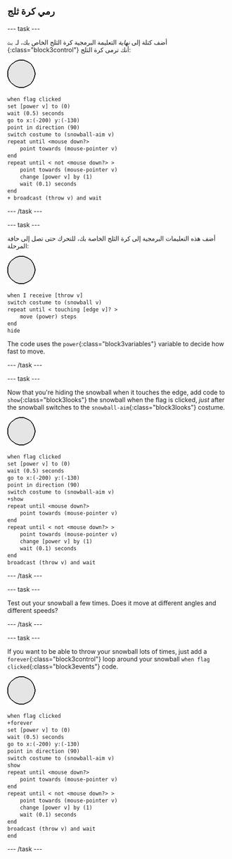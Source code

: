 ## رمي كرة ثلج

--- task ---

أضف كتلة إلى _نهاية_ التعليمة البرمجية كرة الثلج الخاص بك، لـ `بث `{:class="block3control"} أنك ترمى كرة الثلج:

![snowball sprite](images/snowball-sprite.png)

```blocks3
when flag clicked
set [power v] to (0)
wait (0.5) seconds
go to x:(-200) y:(-130)
point in direction (90)
switch costume to (snowball-aim v)
repeat until <mouse down?>
    point towards (mouse-pointer v)
end
repeat until < not <mouse down?> >
    point towards (mouse-pointer v)
    change [power v] by (1)
    wait (0.1) seconds
end
+ broadcast (throw v) and wait
```

--- /task ---

--- task ---

أضف هذه التعليمات البرمجية إلى كرة الثلج الخاصة بك، للتحرك حتى تصل إلى حافة المرحلة:

![snowball sprite](images/snowball-sprite.png)

```blocks3
when I receive [throw v]
switch costume to (snowball v)
repeat until < touching [edge v]? >
    move (power) steps
end
hide
```

The code uses the `power`{:class="block3variables"} variable to decide how fast to move.

--- /task ---

--- task ---

Now that you're hiding the snowball when it touches the edge, add code to `show`{:class="block3looks"} the snowball when the flag is clicked, _just_ after the snowball switches to the `snowball-aim`{:class="block3looks"} costume.

![snowball sprite](images/snowball-sprite.png)

```blocks3
when flag clicked
set [power v] to (0)
wait (0.5) seconds
go to x:(-200) y:(-130)
point in direction (90)
switch costume to (snowball-aim v)
+show
repeat until <mouse down?>
    point towards (mouse-pointer v)
end
repeat until < not <mouse down?> >
    point towards (mouse-pointer v)
    change [power v] by (1)
    wait (0.1) seconds
end
broadcast (throw v) and wait
```

--- /task ---

--- task ---

Test out your snowball a few times. Does it move at different angles and different speeds?

--- /task ---

--- task ---

If you want to be able to throw your snowball lots of times, just add a `forever`{:class="block3control"} loop around your snowball `when flag clicked`{:class="block3events"} code.

![snowball sprite](images/snowball-sprite.png)

```blocks3
when flag clicked
+forever
set [power v] to (0)
wait (0.5) seconds
go to x:(-200) y:(-130)
point in direction (90)
switch costume to (snowball-aim v)
show
repeat until <mouse down?>
    point towards (mouse-pointer v)
end
repeat until < not <mouse down?> >
    point towards (mouse-pointer v)
    change [power v] by (1)
    wait (0.1) seconds
end
broadcast (throw v) and wait
end
```

--- /task ---
